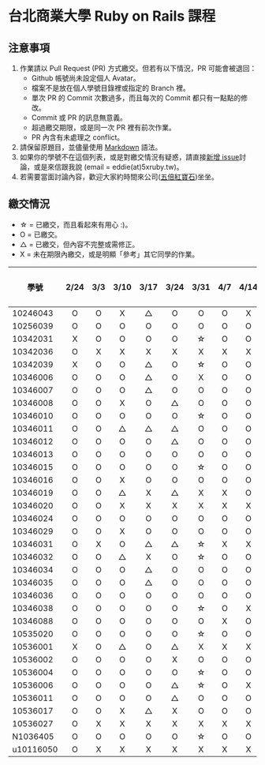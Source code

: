 # 台北商業大學 Ruby on Rails 課程

## 注意事項

1. 作業請以 Pull Request (PR) 方式繳交。但若有以下情況，PR 可能會被退回：
   * Github 帳號尚未設定個人 Avatar。
   * 檔案不是放在個人學號目錄裡或指定的 Branch 裡。
   * 單次 PR 的 Commit 次數過多，而且每次的 Commit 都只有一點點的修改。
   * Commit 或 PR 的訊息無意義。
   * 超過繳交期限，或是同一次 PR 裡有前次作業。
   * PR 內含有未處理之 conflict。
2. 請保留原題目，並儘量使用 [Markdown](http://daringfireball.net/projects/markdown/) 語法。
3. 如果你的學號不在這個列表，或是對繳交情況有疑惑，請直接[新增 issue](https://github.com/kaochenlong/ntub_homework/issues/new)討論，或是來信跟我說 (email = eddie(at)5xruby.tw)。
4. 若需要當面討論內容，歡迎大家約時間來公司([五倍紅寶石](https://5xruby.tw/))坐坐。

## 繳交情況

* ☆ = 已繳交，而且看起來有用心 :)。
* O = 已繳交。
* △ = 已繳交，但內容不完整或需修正。
* X = 未在期限內繳交，或是明顯「參考」其它同學的作業。

| 學號      | 2/24 | 3/3 | 3/10 | 3/17 | 3/24 | 3/31 | 4/7 | 4/14 | 4/21 | 期中考 |
| --------- |:----:|:---:|:----:|:----:|:----:|:----:|:---:|:----:|:----:|:------:|
| 10246043  |  O   |  O  |  X   |  △   |  O   |  O   |  O  |  X   |      |        |
| 10256039  |  O   |  O  |  O   |  O   |  O   |  O   |  O  |  O   |      |        |
| 10342031  |  X   |  O  |  O   |  O   |  O   |  ☆   |  O  |  O   |      |        |
| 10342036  |  O   |  X  |  X   |  X   |  X   |  X   |  X  |  X   |      |        |
| 10342039  |  X   |  O  |  O   |  △   |  O   |  ☆   |  O  |  O   |      |        |
| 10346006  |  O   |  O  |  O   |  △   |  O   |  X   |  O  |  O   |      |        |
| 10346007  |  O   |  O  |  O   |  △   |  O   |  O   |  O  |  O   |      |        |
| 10346008  |  O   |  O  |  X   |  O   |  △   |  O   |  O  |  O   |      |        |
| 10346010  |  O   |  O  |  O   |  O   |  O   |  ☆   |  O  |  O   |      |        |
| 10346011  |  O   |  O  |  △   |  △   |  △   |  O   |  O  |  O   |      |        |
| 10346012  |  O   |  O  |  O   |  O   |  △   |  O   |  O  |  O   |      |        |
| 10346013  |  O   |  O  |  O   |  O   |  O   |  O   |  O  |  O   |      |        |
| 10346015  |  O   |  O  |  O   |  O   |  O   |  ☆   |  O  |  O   |      |        |
| 10346016  |  O   |  O  |  X   |  O   |  O   |  O   |  O  |  O   |      |        |
| 10346019  |  O   |  O  |  △   |  X   |  △   |  X   |  X  |  O   |      |        |
| 10346020  |  O   |  O  |  X   |  X   |  X   |  X   |  X  |  X   |      |        |
| 10346024  |  O   |  O  |  O   |  O   |  O   |  O   |  O  |  O   |      |        |
| 10346029  |  O   |  O  |  X   |  O   |  O   |  O   |  O  |  O   |      |        |
| 10346031  |  O   |  X  |  O   |  △   |  △   |  ☆   |  X  |  X   |      |        |
| 10346032  |  O   |  O  |  △   |  X   |  O   |  ☆   |  O  |  O   |      |        |
| 10346034  |  O   |  O  |  O   |  △   |  O   |  O   |  O  |  O   |      |        |
| 10346035  |  O   |  O  |  O   |  △   |  O   |  O   |  O  |  O   |      |        |
| 10346036  |  O   |  O  |  O   |  O   |  O   |  O   |  O  |  O   |      |        |
| 10346038  |  O   |  O  |  O   |  O   |  O   |  ☆   |  O  |  X   |      |        |
| 10346088  |  O   |  O  |  O   |  O   |  O   |  O   |  X  |  O   |      |        |
| 10535020  |  O   |  O  |  O   |  O   |  O   |  ☆   |  O  |  O   |      |        |
| 10536001  |  X   |  O  |  △   |  O   |  △   |  X   |  X  |  X   |      |        |
| 10536002  |  O   |  O  |  O   |  O   |  X   |  O   |  O  |  O   |      |        |
| 10536004  |  O   |  O  |  O   |  O   |  O   |  ☆   |  O  |  O   |      |        |
| 10536006  |  O   |  O  |  O   |  O   |  △   |  ☆   |  O  |  X   |      |        |
| 10536011  |  O   |  O  |  O   |  O   |  △   |  O   |  O  |  O   |      |        |
| 10536017  |  O   |  O  |  X   |  △   |  X   |  O   |  O  |  O   |      |        |
| 10536027  |  O   |  X  |  X   |  X   |  X   |  X   |  X  |  X   |      |        |
| N1036405  |  O   |  O  |  O   |  O   |  O   |  ☆   |  O  |  O   |      |        |
| u10116050 |  O   |  X  |  X   |  X   |  X   |  X   |  X  |  X   |      |        |


